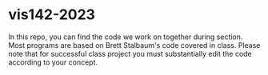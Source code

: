 # vis142-2023

In this repo, you can find the code we work on together during section. Most programs are based on Brett Stalbaum's code covered in class. 
Please note that for successful class project you must substantially edit the code according to your concept. 
